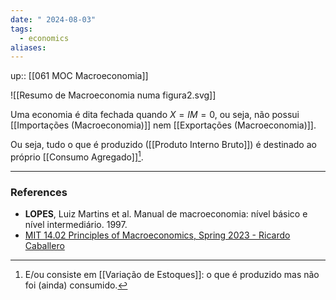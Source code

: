 ```yaml
---
date: " 2024-08-03"
tags:
  - economics
aliases:
---
```


up:: [[061 MOC Macroeconomia]]

![[Resumo de Macroeconomia numa figura2.svg]]

Uma economia é dita fechada quando $X = IM = 0$, ou seja, não possui [[Importações (Macroeconomia)]] nem [[Exportações (Macroeconomia)]]. 

Ou seja, tudo o que é produzido ([[Produto Interno Bruto]]) é destinado ao próprio [[Consumo Agregado]][^1].


---
### References
- **LOPES**, Luiz Martins et al. Manual de macroeconomia: nível básico e nível intermediário. 1997.
- [MIT 14.02 Principles of Macroeconomics, Spring 2023 - Ricardo Caballero](https://www.youtube.com/playlist?list=PLUl4u3cNGP62EXoZ4B3_Ob7lRRwpGQxkb)

[^1]: E/ou consiste em [[Variação de Estoques]]: o que é produzido mas não foi (ainda) consumido.